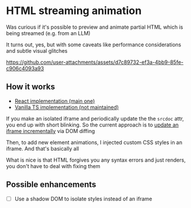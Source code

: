 # HTML streaming animation

Was curious if it's possible to preview and animate partial HTML which is being streamed (e.g. from an LLM)

It turns out, yes, but with some caveats like performance considerations and subtle visual glitches

https://github.com/user-attachments/assets/d7c89732-ef3a-4bb9-85fe-c906c4093a93

## How it works

- [React implementation (main one)](https://github.com/one-with-violets-in-her-lap/html-streaming-animation/tree/main/src)
- [Vanilla TS implementation (not maintained)](https://github.com/one-with-violets-in-her-lap/html-streaming-animation/tree/vanilla-typescript/src)

If you make an isolated iframe and periodically update the the `srcdoc` attr, you end up with short blinking.
So the current approach is to [update an iframe incrementally](./src/components/page-preview.tsx) via DOM diffing

Then, to add new element animations, I injected custom CSS styles in an iframe. And that's basically all

What is nice is that HTML forgives you any syntax errors and just renders, you don't have to deal with fixing them

## Possible enhancements

- [ ] Use a shadow DOM to isolate styles instead of an iframe
